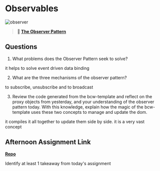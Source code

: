 # Observables

![observer](https://bcw.blob.core.windows.net/public/img/journals/8014045611652045)

> **📖 [The Observer Pattern](https://codeworksacademy.com/fs-student-guide/resources/wk3/04-Observer-Pattern)**

## Questions

1. What problems does the Observer Pattern seek to solve?

it helps to solve event driven data binding

2. What are the three mechanisms of the observer pattern?

to subscribe, unsubscribe and to broadcast

3. Review the code generated from the bcw-template and reflect on the proxy objects from yesterday, and your understanding of the observer pattern today. With this knowledge, explain how the magic of the bcw-template uses these two concepts to manage and update the dom.

it compiles it all together to update them side by side. it is a very vast concept

## Afternoon Assignment Link

**[Repo](https://github.com/owennwoodward/taskmaster)**

Identify at least 1 takeaway from today's assignment
